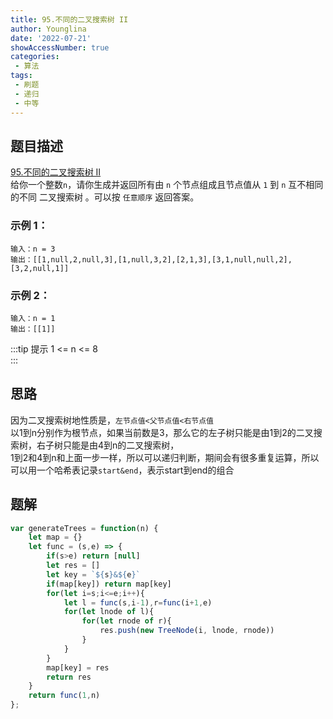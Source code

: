 ```yaml
---
title: 95.不同的二叉搜索树 II
author: Younglina
date: '2022-07-21'
showAccessNumber: true
categories:
 - 算法
tags:
 - 刷题
 - 递归
 - 中等
--- 
```

## 题目描述
[95.不同的二叉搜索树 II](https://leetcode.cn/problems/unique-binary-search-trees-ii/)  
给你一个整数`n`，请你生成并返回所有由 `n` 个节点组成且节点值从 `1` 到 `n` 互不相同的不同 二叉搜索树 。可以按 `任意顺序` 返回答案。

### 示例 1：
```
输入：n = 3  
输出：[[1,null,2,null,3],[1,null,3,2],[2,1,3],[3,1,null,null,2],[3,2,null,1]]  
```

### 示例 2：
```
输入：n = 1  
输出：[[1]]  
```

:::tip 提示
1 <= n <= 8  
:::

## 思路
因为二叉搜索树地性质是，`左节点值<父节点值<右节点值`  
以1到n分别作为根节点，如果当前数是3，那么它的左子树只能是由1到2的二叉搜索树，右子树只能是由4到n的二叉搜索树，  
1到2和4到n和上面一步一样，所以可以递归判断，期间会有很多重复运算，所以可以用一个哈希表记录`start&end`，表示start到end的组合  

## 题解
```javascript
var generateTrees = function(n) {
    let map = {}
    let func = (s,e) => {
        if(s>e) return [null]
        let res = []
        let key = `${s}&${e}`
        if(map[key]) return map[key]
        for(let i=s;i<=e;i++){
            let l = func(s,i-1),r=func(i+1,e)
            for(let lnode of l){
                for(let rnode of r){
                    res.push(new TreeNode(i, lnode, rnode))
                }
            }
        }
        map[key] = res
        return res
    }
    return func(1,n)
};
```